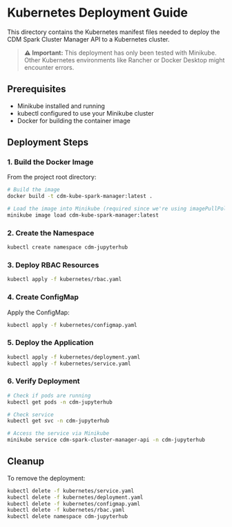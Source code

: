 # Kubernetes Deployment Guide

This directory contains the Kubernetes manifest files needed to deploy the CDM Spark Cluster Manager API to a Kubernetes cluster.

> **⚠️ Important:** This deployment has only been tested with Minikube. Other Kubernetes environments like Rancher or Docker Desktop might encounter errors.

## Prerequisites

- Minikube installed and running
- kubectl configured to use your Minikube cluster
- Docker for building the container image

## Deployment Steps

### 1. Build the Docker Image

From the project root directory:

```bash
# Build the image
docker build -t cdm-kube-spark-manager:latest .

# Load the image into Minikube (required since we're using imagePullPolicy: Never)
minikube image load cdm-kube-spark-manager:latest
```

### 2. Create the Namespace

```bash
kubectl create namespace cdm-jupyterhub
```

### 3. Deploy RBAC Resources

```bash
kubectl apply -f kubernetes/rbac.yaml
```

### 4. Create ConfigMap

Apply the ConfigMap:
```bash
kubectl apply -f kubernetes/configmap.yaml
```
### 5. Deploy the Application

```bash
kubectl apply -f kubernetes/deployment.yaml
kubectl apply -f kubernetes/service.yaml
```

### 6. Verify Deployment

```bash
# Check if pods are running
kubectl get pods -n cdm-jupyterhub

# Check service
kubectl get svc -n cdm-jupyterhub

# Access the service via Minikube
minikube service cdm-spark-cluster-manager-api -n cdm-jupyterhub
```

## Cleanup

To remove the deployment:

```bash
kubectl delete -f kubernetes/service.yaml
kubectl delete -f kubernetes/deployment.yaml
kubectl delete -f kubernetes/configmap.yaml
kubectl delete -f kubernetes/rbac.yaml
kubectl delete namespace cdm-jupyterhub
``` 